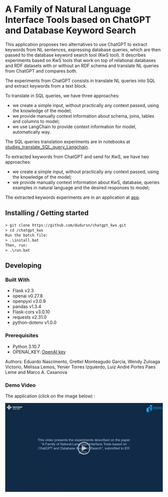 # A Family of Natural Language Interface Tools based on ChatGPT and Database Keyword Search

This application proposes two alternatives to use ChatGPT to extract keywords from NL
sentences, expressing database queries, which are then passed to the database keyword search tool (KwS
tool). It describes experiments based on KwS tools that work on top of relational databases
and RDF datasets with or without an RDF schema and translate NL queries  from ChatGPT and compares both. 

The experiments from ChatGPT consists in translate NL queries into SQL and extract keywords
from a text block.

To translate in SQL queries, we have three approaches:
- we create a simple input, without practically any context passed, using the knowledge of the model;
- we provide manually context information about schema, joins, tables and columns to model;
- we use LangChain to provide context information for model, automatically way.

The SQL queries translation experiments are in notebooks at [studies_translate_SQL_query_Langchain](/studies_translate_SQL_query_Langchain).

To extracted keywords from ChatGPT and send for KwS, we have two approaches:
- we create a simple input, without practically any context passed, using the knowledge of the model;
- we provide manually context information about KwS, database, queries examples in natural language and the desired responses to model;

The extracted keywords experiments are in an application at [app](app/src).

## Installing / Getting started
    > git clone https://github.com/dudursn/chatgpt_kws.git
    > cd /chatgpt_kws
    Run the batch file:
    > .\install.bat
    Then, run:
    > .\run.bat
  
## Developing

### Built With
- Flask v2.3
- openai v0.27.8
- openpyxl v3.0.9
- pandas v1.3.4
- Flask-cors v3.0.10
- requests v2.31.0
- python-dotenv v1.0.0
  
### Prerequisites
- Python 3.10.7
- OPENAI_KEY: [OpenAI key](https://help.openai.com/en/articles/4936850-where-do-i-find-my-secret-api-key)

Authors: Eduardo Nascimento, Grettel Monteagudo García, Wendy Zuloaga Victorio,
Melissa Lemos, Yenier Torres Izquierdo, Luiz André Portes Paes Leme and
Marco A. Casanova

### Demo Video
The application (click on the image below) :

[![Watch the video](imgs/thumb-video.png)](https://drive.google.com/file/d/1r9XjqaWmP5GAmNrnfk1whwFmKiPigVJh/view?usp=sharing)

